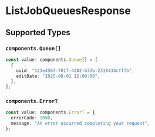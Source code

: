 # ListJobQueuesResponse


## Supported Types

### `components.Queue[]`

```typescript
const value: components.Queue[] = [
  {
    uuid: "123e4567-7017-4282-b72b-2318434cff7b",
    editDate: "2025-08-01 12:00:00",
  },
];
```

### `components.ErrorT`

```typescript
const value: components.ErrorT = {
  errorCode: 1000,
  message: "An error occurred completing your request",
};
```

